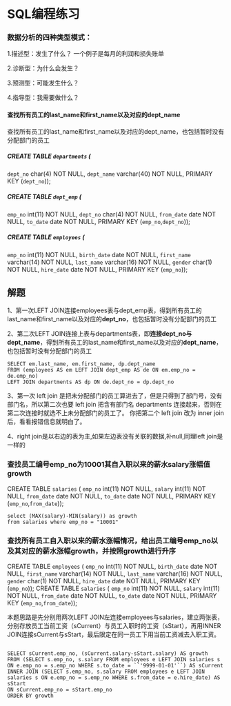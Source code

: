 # SQL编程练习

### 数据分析的四种类型模式：

1.描述型：发生了什么？ 一个例子是每月的利润和损失账单

2.诊断型：为什么会发生？

3.预测型：可能发生什么？

4.指导型：我需要做什么？



#### 查找所有员工的last_name和first_name以及对应的dept_name

查找所有员工的last_name和first_name以及对应的dept_name，也包括暂时没有分配部门的员工

#####  CREATE TABLE `departments` (

 `dept_no` char(4) NOT NULL,
 `dept_name` varchar(40) NOT NULL,
 PRIMARY KEY (`dept_no`));

#####  CREATE TABLE `dept_emp` (

 `emp_no` int(11) NOT NULL,
 `dept_no` char(4) NOT NULL,
 `from_date` date NOT NULL,
 `to_date` date NOT NULL,
 PRIMARY KEY (`emp_no`,`dept_no`));

#####  CREATE TABLE `employees` (

 `emp_no` int(11) NOT NULL,
 `birth_date` date NOT NULL,
 `first_name` varchar(14) NOT NULL,
 `last_name` varchar(16) NOT NULL,
 `gender` char(1) NOT NULL,
 `hire_date` date NOT NULL,
 PRIMARY KEY (`emp_no`)); 



## 解题

1、第一次LEFT JOIN连接employees表与dept_emp表，得到所有员工的last_name和first_name以及对应的**dept_no**，也包括暂时没有分配部门的员工

  2、第二次LEFT   JOIN连接上表与departments表，即**连接dept_no与dept_name**，得到所有员工的last_name和first_name以及对应的**dept_name**，也包括暂时没有分配部门的员工

```
SELECT em.last_name, em.first_name, dp.dept_name
FROM (employees AS em LEFT JOIN dept_emp AS de ON em.emp_no = de.emp_no)
LEFT JOIN departments AS dp ON de.dept_no = dp.dept_no
```

3、第一次 left join 是把未分配部门的员工算进去了，但是只得到了部门号，没有部门名，所以第二次也要 left join 把含有部门名 departments 连接起来，否则在第二次连接时就选不上未分配部门的员工了。
你把第二个 left join 改为 inner join 后，看看报错信息就明白了。  

4、right join是以右边的表为主,如果左边表没有关联的数据,补null,同理left join是一样的



### 查找员工编号emp_no为10001其自入职以来的薪水salary涨幅值growth

CREATE TABLE `salaries` (
`emp_no` int(11) NOT NULL,
`salary` int(11) NOT NULL,
`from_date` date NOT NULL,
`to_date` date NOT NULL,
PRIMARY KEY (`emp_no`,`from_date`));

```
select (MAX(salary)-MIN(salary)) as growth 
from salaries where emp_no = "10001"
```



### 查找所有员工自入职以来的薪水涨幅情况，给出员工编号emp_no以及其对应的薪水涨幅growth，并按照growth进行升序

CREATE TABLE `employees` (
`emp_no` int(11) NOT NULL,
`birth_date` date NOT NULL,
`first_name` varchar(14) NOT NULL,
`last_name` varchar(16) NOT NULL,
`gender` char(1) NOT NULL,
`hire_date` date NOT NULL,
PRIMARY KEY (`emp_no`));
CREATE TABLE `salaries` (
`emp_no` int(11) NOT NULL,
`salary` int(11) NOT NULL,
`from_date` date NOT NULL,
`to_date` date NOT NULL,
PRIMARY KEY (`emp_no`,`from_date`));



本题思路是先分别用两次LEFT   JOIN左连接employees与salaries，建立两张表，分别存放员工当前工资（sCurrent）与员工入职时的工资（sStart），再用INNER   JOIN连接sCurrent与sStart，最后限定在同一员工下用当前工资减去入职工资。  

```

SELECT sCurrent.emp_no, (sCurrent.salary-sStart.salary) AS growth   
FROM (SELECT s.emp_no, s.salary FROM employees e LEFT JOIN salaries s 
ON e.emp_no = s.emp_no WHERE s.to_date = ``'9999-01-01'``) AS sCurrent
INNER JOIN (SELECT s.emp_no, s.salary FROM employees e LEFT JOIN salaries s ON e.emp_no = s.emp_no WHERE s.from_date = e.hire_date) AS sStart
ON sCurrent.emp_no = sStart.emp_no
ORDER BY growth
```















